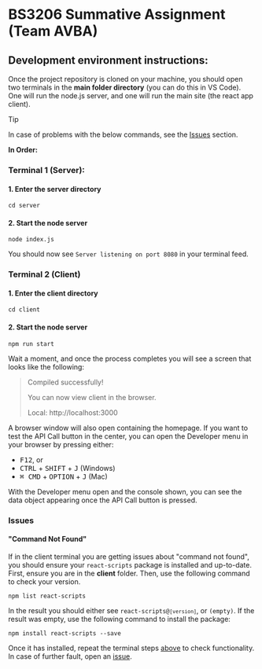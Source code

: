 # BS3206 Summative Assignment (Team AVBA)

## Development environment instructions:

Once the project repository is cloned on your machine, you should open two terminals in the **main folder directory** (you can do this in VS Code). One will run the node.js server, and one will run the main site (the react app client).

> [!TIP]
> In case of problems with the below commands, see the [Issues](#issues) section.

**In Order:**
### Terminal 1 (Server):
#### 1. Enter the server directory
```
cd server
```
#### 2. Start the node server
```
node index.js
```

You should now see `Server listening on port 8080` in your terminal feed.

### Terminal 2 (Client)
#### 1. Enter the client directory
```
cd client
```
#### 2. Start the node server
```
npm run start
```
Wait a moment, and once the process completes you will see a screen that looks like the following:
> Compiled successfully!
>
> You can now view client in the browser.
>
> Local:            http://localhost:3000

A browser window will also open containing the homepage. If you want to test the API Call button in the center, you can open the Developer menu in your browser by pressing either:
- <kbd>F12</kbd>, or
- <kbd>CTRL</kbd> + <kbd>SHIFT</kbd> + <kbd>J</kbd>  (Windows)
- <kbd>⌘ CMD</kbd> + <kbd>OPTION</kbd> + <kbd>J</kbd>  (Mac)

With the Developer menu open and the console shown, you can see the data object appearing once the API Call button is pressed.

### Issues
#### "Command Not Found"
If in the client terminal you are getting issues about "command not found", you should ensure your `react-scripts` package is installed and up-to-date.
First, ensure you are in the **client** folder. Then, use the following command to check your version.
```
npm list react-scripts
```
In the result you should either see <code>react-scripts@`[version]`</code>, or `(empty)`.
If the result was empty, use the following command to install the package:
```
npm install react-scripts --save
```
Once it has installed, repeat the terminal steps [above](#terminal-1-server) to check functionality. In case of further fault, open an [issue](https://github.com/A-Kwiatkowski-21-Winchester/BS3206-Summative-AVBA/issues/new/choose).

